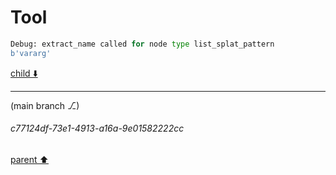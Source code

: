 # Tool

```python
Debug: extract_name called for node type list_splat_pattern
b'vararg'
```

[child ⬇️](#c77124df-73e1-4913-a16a-9e01582222cc)

---

(main branch ⎇)
###### c77124df-73e1-4913-a16a-9e01582222cc
[parent ⬆️](#2f141b47-16ca-4719-bb2a-d35f07590f46)

